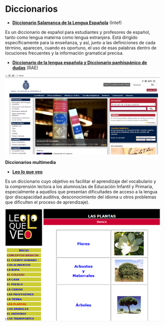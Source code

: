 # Diccionarios

*   [**Diccionario Salamanca de la Lengua Española**](http://fenix.cnice.mec.es/diccionario/) (Intef)

Es un diccionario de español para estudiantes y profesores de español, tanto como lengua materna como lengua extranjera. Está dirigido específicamente para la enseñanza, y así, junto a las definiciones de cada término, aparecen, cuando es oportuno, el uso de esas palabras dentro de locuciones frecuentes y la información gramatical precisa.

*   [**Diccionario de la lengua española y Diccionario panhispánico de dudas**](http://www.rae.es/) (RAE)


![Página de inicio de RAE](img/rae.png "Página de inicio de RAE")

**Diccionarios multimedia**

*   [**Leo lo que veo**](http://www.leoloqueveo.org/ "Leo lo que veo")

Es un diccionario cuyo objetivo es facilitar el aprendizaje del vocabulario y la comprensión lectora a los alumnos/as de Educación Infantil y Primaria, especialmente a aquellos que presentan dificultades de acceso a la lengua (por discapacidad auditiva, desconocimiento del idioma u otros problemas que dificulten el proceso de aprendizaje).


**![Diccionario leo lo que veo](img/leo.png "Diccionario leo lo que veo")**



